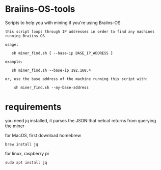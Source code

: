 # Braiins-OS-tools
Scripts to help you with mining if you're using Braiins-OS


```
this script loops through IP addresses in order to find any machines running Braiins OS

usage:

   sh miner_find.sh [ --base-ip BASE_IP_ADDRESS ]

example:

   sh miner_find.sh --base-ip 192.168.4

or, use the base address of the machine running this script with:

    sh miner_find.sh --my-base-address
```

# requirements
you need jq installed, it parses the JSON that netcat returns from querying the miner

for MacOS, first download homebrew
```
brew install jq
```

for linux, raspberry pi
```
sudo apt install jq
```
